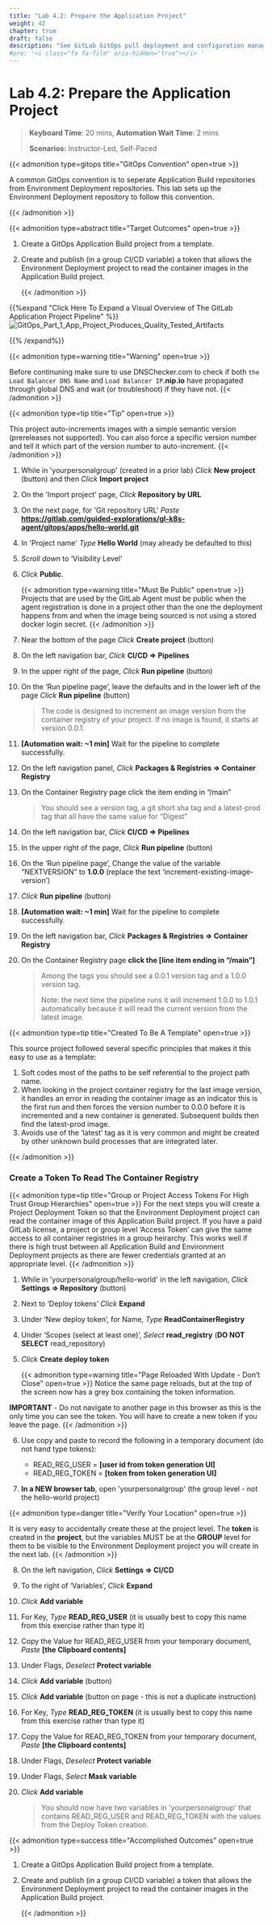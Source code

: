 ```yaml
---
title: "Lab 4.2: Prepare the Application Project"
weight: 42
chapter: true
draft: false
description: "See GitLab GitOps pull deployment and configuration management in action."
#pre: '<i class="fa fa-film" aria-hidden="true"></i> '
---
```


# Lab 4.2: Prepare the Application Project

> **Keyboard Time**: 20 mins, **Automation Wait Time**: 2 mins
>
> **Scenarios:** Instructor-Led, Self-Paced

{{< admonition type=gitops title="GitOps Convention" open=true >}}

A common GitOps convention is to seperate Application Build repositories from Environment Deployment repositories. This lab sets up the Environment Deployment repository to follow this convention.

{{< /admonition >}}

{{< admonition type=abstract title="Target Outcomes" open=true >}}

1. Create a GitOps Application Build project from a template.

2. Create and publish (in a group CI/CD variable) a token that allows the Environment Deployment project to read the container images in the Application Build project.

   {{< /admonition >}}

{{%expand "Click Here To Expand a Visual Overview of The GitLab Application Project Pipeline" %}}![GitOps_Part_1_App_Project_Produces_Quality_Tested_Artifacts](GitOps_Part_1_App_Project_Produces_Quality_Tested_Artifacts.png)

{{% /expand%}}

{{< admonition type=warning title="Warning" open=true >}}

Before continuning make sure to use DNSChecker.com to check if both `the Load Balancer DNS Name` and `Load Balancer IP`**.nip.io** have propagated through global DNS and wait (or troubleshoot) if they have not.
{{< /admonition >}}

{{< admonition type=tip title="Tip" open=true >}}

This project auto-increments images with a simple semantic version (prereleases not supported). You can also force a specific version number and tell it which part of the version number to auto-increment.
{{< /admonition >}}

1. While in 'yourpersonalgroup' (created in a prior lab) *Click* **New project** (button) and then *Click* **Import project**

2. On the 'Import project' page, *Click* **Repository by URL**

3. On the next page, for 'Git repository URL' *Paste* **https://gitlab.com/guided-explorations/gl-k8s-agent/gitops/apps/hello-world.git**

4. In 'Project name' *Type* **Hello World** (may already be defaulted to this)

5. *Scroll down* to ‘Visibility Level’

6. *Click* **Public**.

    {{< admonition type=warning title="Must Be Public" open=true >}}
Projects that are used by the GitLab Agent must be public when the agent registration is done in a project other than the one the deployment happens from and when the image being sourced is not using a stored docker login secret.
    {{< /admonition >}}

7. Near the bottom of the page *Click* **Create project** (button)

8. On the left navigation bar, *Click* **CI/CD => Pipelines**

9. In the upper right of the page, *Click* **Run pipeline** (button)

10. On the ‘Run pipeline page’, leave the defaults and in the lower left of the page *Click* **Run pipeline** (button)

     > The code is designed to increment an image version from the container registry of your project. If no image is found, it starts at version 0.0.1.

11. **[Automation wait: ~1 min]** Wait for the pipeline to complete successfully.

12. On the left navigation panel, *Click* **Packages & Registries => Container Registry**

13. On the Container Registry page click the item ending in “/main”

     > You should see a version tag, a git short sha tag and a latest-prod tag that all have the same value for “Digest”

14. On the left navigation bar, *Click* **CI/CD => Pipelines**

15. In the upper right of the page, *Click* **Run pipeline** (button)

16. On the ‘Run pipeline page’, Change the value of the variable “NEXTVERSION” to **1.0.0** (replace the text ‘increment-existing-image-version’)

17. *Click* **Run pipeline** (button)

18. **[Automation wait: ~1 min]** Wait for the pipeline to complete successfully.

19. On the left navigation bar, *Click* **Packages & Registries => Container Registry**

20. On the Container Registry page **click the [line item ending in “/main”]**

     > Among the tags you should see a 0.0.1 version tag and a 1.0.0 version tag.
     >
     > Note: the next time the pipeline runs it will increment 1.0.0 to 1.0.1 automatically because it will read the current version from the latest image.

{{< admonition type=tip title="Created To Be A Template" open=true >}}

This source project followed several specific principles that makes it this easy to use as a template:

1. Soft codes most of the paths to be self referential to the project path name.
2. When looking in the project container registry for the last image version, it handles an error in reading the container image as an indicator this is the first run and then forces the version number to 0.0.0 before it is incremented and a new container is generated. Subsequent builds then find the latest-prod image.
3. Avoids use of the ‘latest’ tag as it is very common and might be created by other unknown build processes that are integrated later.

{{< /admonition >}}

### Create a Token To Read The Container Registry

{{< admonition type=tip title="Group or Project Access Tokens For High Trust Group Hierarchies" open=true >}}
For the next steps you will create a Project Deployment Token so that the Environment Deployment project can read the container image of this Application Build project. If you have a paid GitLab license, a project or group level ‘Access Token’ can give the same access to all container registries in a group heirarchy. This works well if there is high trust between all Application Build and Environment Deployment projects as there are fewer credentials granted at an appropriate level.
{{< /admonition >}}

1. While in 'yourpersonalgroup/hello-world' in the left navigation, *Click* **Settings => Repository** (button) 

2. Next to ‘Deploy tokens’ *Click* **Expand**

3. Under ‘New deploy token’, for Name, *Type* **ReadContainerRegistry**

4. Under ‘Scopes (select at least one)’, *Select* **read_registry** (**DO NOT SELECT** read_repository)

5. *Click* **Create deploy token** 

    {{< admonition type=warning title="Page Reloaded With Update - Don’t Close" open=true >}}
Notice the same page reloads, but at the top of the screen now has a grey box containing the token information.

**IMPORTANT** - Do not navigate to another page in this browser as this is the only time you can see the token. You will have to create a new token if you leave the page.
    {{< /admonition >}}

6. Use copy and paste to record the following in a temporary document (do not hand type tokens):
   - READ_REG_USER = **[user id from token generation UI]**
   - READ_REG_TOKEN = **[token from token generation UI]**

7. **In a NEW browser tab**, open 'yourpersonalgroup' (the group level - not the hello-world project)

{{< admonition type=danger title="Verify Your Location" open=true >}}

It is very easy to accidentally create these at the project level. The **token** is created in the **project**, but the variables MUST be at the **GROUP** level for them to be visible to the Environment Deployment project you will create in the next lab.
{{< /admonition >}}

8. On the left navigation, *Click* **Settings => CI/CD**

7. To the right of ‘Variables’, *Click* **Expand**

8. *Click* **Add variable**

9. For Key, *Type* **READ_REG_USER** (it is usually best to copy this name from this exercise rather than type it)

10. Copy the Value for READ_REG_USER from your temporary document, *Paste* **[the Clipboard contents]**

11. Under Flags, *Deselect* **Protect variable**

12. *Click* **Add variable** (button)

15. *Click* **Add variable** (button on page - this is not a duplicate instruction)

17. For Key, *Type* **READ_REG_TOKEN** (it is usually best to copy this name from this exercise rather than type it)

18. Copy the Value for READ_REG_TOKEN from your temporary document, *Paste* **[the Clipboard contents]**

19. Under Flags, *Deselect* **Protect variable**

20. Under Flags, *Select* **Mask variable**

21. *Click* **Add variable**

    > You should now have two variables in 'yourpersonalgroup' that contains READ_REG_USER and READ_REG_TOKEN with the values from the Deploy Token creation.

{{< admonition type=success title="Accomplished Outcomes" open=true >}}

1. Create a GitOps Application Build project from a template.

2. Create and publish (in a group CI/CD variable) a token that allows the Environment Deployment project to read the container images in the Application Build project.

   {{< /admonition >}}
